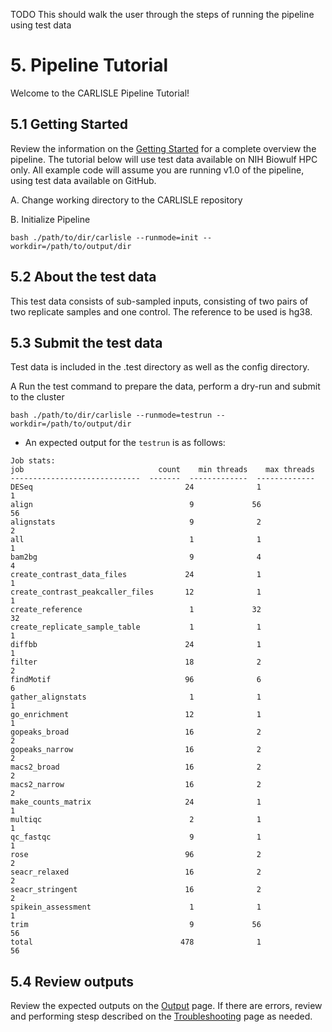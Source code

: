 TODO This should walk the user through the steps of running the pipeline using test data

# 5. Pipeline Tutorial

Welcome to the CARLISLE Pipeline Tutorial!

## 5.1 Getting Started

Review the information on the [Getting Started](https://ccbr.github.io/CARLISLE/user-guide/getting-started/) for a complete overview the pipeline. The tutorial below will use test data available on NIH Biowulf HPC only. All example code will assume you are running v1.0 of the pipeline, using test data available on GitHub.

A. Change working directory to the CARLISLE repository

B. Initialize Pipeline

```
bash ./path/to/dir/carlisle --runmode=init --workdir=/path/to/output/dir
```

## 5.2 About the test data

This test data consists of sub-sampled inputs, consisting of two pairs of two replicate samples and one control. The reference to be used is hg38.

## 5.3 Submit the test data

Test data is included in the .test directory as well as the config directory.

A Run the test command to prepare the data, perform a dry-run and submit to the cluster

```
bash ./path/to/dir/carlisle --runmode=testrun --workdir=/path/to/output/dir

```

- An expected output for the `testrun` is as follows:

```
Job stats:
job                              count    min threads    max threads
-----------------------------  -------  -------------  -------------
DESeq                                  24              1              1
align                                   9             56             56
alignstats                              9              2              2
all                                     1              1              1
bam2bg                                  9              4              4
create_contrast_data_files             24              1              1
create_contrast_peakcaller_files       12              1              1
create_reference                        1             32             32
create_replicate_sample_table           1              1              1
diffbb                                 24              1              1
filter                                 18              2              2
findMotif                              96              6              6
gather_alignstats                       1              1              1
go_enrichment                          12              1              1
gopeaks_broad                          16              2              2
gopeaks_narrow                         16              2              2
macs2_broad                            16              2              2
macs2_narrow                           16              2              2
make_counts_matrix                     24              1              1
multiqc                                 2              1              1
qc_fastqc                               9              1              1
rose                                   96              2              2
seacr_relaxed                          16              2              2
seacr_stringent                        16              2              2
spikein_assessment                      1              1              1
trim                                    9             56             56
total                                 478              1             56
```

## 5.4 Review outputs

Review the expected outputs on the [Output](https://ccbr.github.io/CARLISLE/user-guide/output/) page. If there are errors, review and performing stesp described on the [Troubleshooting](https://ccbr.github.io/CARLISLE/user-guide/troubleshooting/) page as needed.
